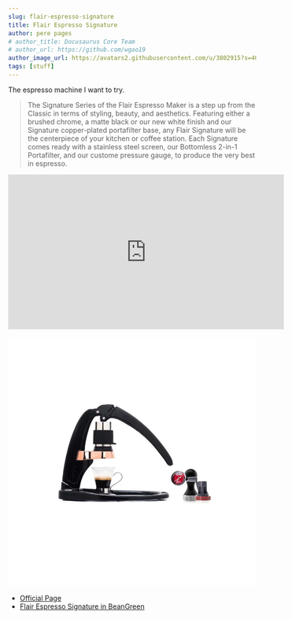 ```yaml
---
slug: flair-espresso-signature
title: Flair Espresso Signature
author: pere pages
# author_title: Docusaurus Core Team
# author_url: https://github.com/wgao19
author_image_url: https://avatars2.githubusercontent.com/u/3802915?s=400&v=4
tags: [stuff]
---
```


The espresso machine I want to try.

> The Signature Series of the Flair Espresso Maker is a step up from the Classic in terms of styling, beauty, and aesthetics. Featuring either a brushed chrome, a matte black or our new white finish and our Signature copper-plated portafilter base, any Flair Signature will be the centerpiece of your kitchen or coffee station. Each Signature comes ready with a stainless steel screen, our Bottomless 2-in-1 Portafilter, and our custome pressure gauge, to produce the very best in espresso.

<iframe width="560" height="315" src="https://www.youtube.com/embed/kZV-tnx6BN8" frameBorder="0" allow="accelerometer; autoplay; clipboard-write; encrypted-media; gyroscope; picture-in-picture" allowFullScreen></iframe>

![flair espresso signature](../static/blog/2020/12/12/cafetera-Flair.webp)

- [Official Page](https://flairespresso.com/product/the-flair-signature/)
- [Flair Espresso Signature in BeanGreen](https://bean-green.com/cafetera/cafetera-flair-espresso-signature/)
